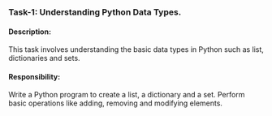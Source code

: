 ### **Task-1: Understanding Python Data Types.**
#### **Description:**
This task involves understanding the basic data types in Python such as list, dictionaries and sets.

#### **Responsibility:**
Write a Python program to create a list, a dictionary and a set. Perform basic operations like adding, removing and modifying elements.
